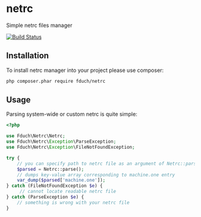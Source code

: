 netrc
=====

Simple netrc files manager

[![Build Status](https://travis-ci.org/fduch/netrc.svg?branch=master)](https://travis-ci.org/fduch/netrc)

Installation
--------------
To install netrc manager into your project please use composer:

```sh
php composer.phar require fduch/netrc
```

Usage
-----
Parsing system-wide or custom netrc is quite simple:

``` php
<?php

use Fduch\Netrc\Netrc;
use Fduch\Netrc\Exception\ParseException;
use Fduch\Netrc\Exception\FileNotFoundException;

try {
    // you can specify path to netrc file as an argument of Netrc::parse() method
    $parsed = Netrc::parse();
    // dumps key-value array corresponding to machine.one entry
    var_dump($parsed['machine.one']);
} catch (FileNotFoundException $e) {
     // cannot locate readable netrc file
} catch (ParseException $e) {
    // something is wrong with your netrc file
}

```
